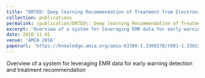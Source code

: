 ```yaml
---
title: "DRTED: Deep learning Recommendation of Treatment from Electronic Data"
collection: publications
permalink: /publication/DRTED\: Deep learning Recommendation of Treatment from Electronic Data
excerpt: 'Overview of a system for leveraging EMR data for early warning detection and treatment recommendation'
date: 2016-11-01
venue: 'AMIA 2016'
paperurl: 'https://knowledge.amia.org/amia-63300-1.3360278/t001-1.3365273/f001-1.3365274/2497199-1.3365676/2498929-1.3365671?qr=1'
---
```

Overview of a system for leveraging EMR data for early warning detection and treatment recommendation

